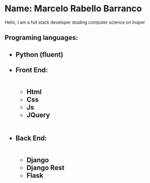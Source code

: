 # Name: Marcelo Rabello Barranco

<p>Hello, I am a full stack developer studing computer science on Insper</p>

<h2> Programing languages: <h2>
<ul>
<li> Python (fluent) </li><br>
<li> Front End: </li>
<ul><br>
<li> Html </li>
<li> Css </li>
<li> Js </li>
<li> JQuery </li>
</ul><br><br>
<li> Back End: </li>
<ul><br>
<li> Django </li>
<li> Django Rest </li>
  <li> Flask </li>
</ul>
</ul>
